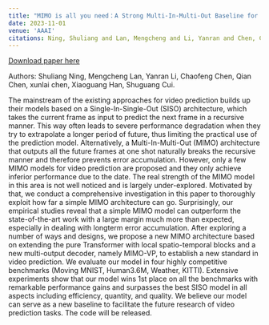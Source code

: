 ```yaml
---
title: "MIMO is all you need：A Strong Multi-In-Multi-Out Baseline for Video Prediction"
date: 2023-11-01
venue: 'AAAI'
citations: Ning, Shuliang and Lan, Mengcheng and Li, Yanran and Chen, Chaofeng and Chen, Qian and Chen, Xunlai and Han, Xiaoguang and Cui, Shuguang
---
```


[Download paper here](https://arxiv.org/pdf/2212.04655)

Authors: Shuliang Ning, Mengcheng Lan, Yanran Li, Chaofeng Chen, Qian Chen, xunlai chen, Xiaoguang Han, Shuguang Cui.


The mainstream of the existing approaches for video prediction builds up their models based on a Single-In-Single-Out (SISO) architecture, which takes the current frame as input to predict the next frame in a recursive manner. This way often leads to severe performance degradation when they try to extrapolate a longer period of future, thus limiting the practical use of the prediction model. Alternatively, a Multi-In-Multi-Out (MIMO) architecture that outputs all the future frames at one shot naturally breaks the recursive manner and therefore prevents error accumulation. However, only a few MIMO models for video prediction are proposed and they only achieve inferior performance due to the date. The real strength of the MIMO model in this area is not well noticed and is largely under-explored. Motivated by that, we conduct a comprehensive investigation in this paper to thoroughly exploit how far a simple MIMO architecture can go. Surprisingly, our empirical studies reveal that a simple MIMO model can outperform the state-of-the-art work with a large margin much more than expected, especially in dealing with longterm error accumulation. After exploring a number of ways and designs, we propose a new MIMO architecture based on extending the pure Transformer with local spatio-temporal blocks and a new multi-output decoder, namely MIMO-VP, to establish a new standard in video prediction. We evaluate our model in four highly competitive benchmarks (Moving MNIST, Human3.6M, Weather, KITTI). Extensive experiments show that our model wins 1st place on all the benchmarks with remarkable performance gains and surpasses the best SISO model in all aspects including efficiency, quantity, and quality. We believe our model can serve as a new baseline to facilitate the future research of video prediction tasks. The code will be released.